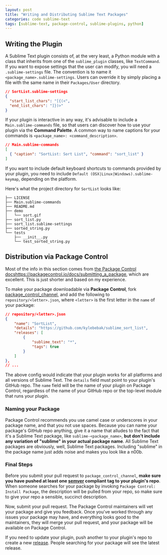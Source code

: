 ```yaml
---
layout: post
title: "Writing and Distributing Sublime Text Packages"
categories: code sublime-text
tags: [sublime-text, package-control, sublime-plugins, python]
---
```


## Writing the Plugin

A Sublime Text plugin consists of, at the very least, a Python module with a class that inherits from one of the `sublime_plugin` classes, like `TextCommand`. If you want to expose settings that the user can modify, you will need a `.sublime-settings` file. The convention is to name it `<package_name>.sublime-settings`. Users can override it by simply placing a file with the same name in their `Packages/User` directory.

~~~json
// SortList.sublime-settings
{
  "start_list_chars": "[{(<",
  "end_list_chars": "]})>"
}
~~~

If your plugin is interactive in any way, it's advisable to include a `Main.sublime-commands` file, so that users can discover how to use your plugin via the __Command Palette__. A common way to name captions for your commands is `<package_name>: <command_description>`.

~~~json
// Main.sublime-commands
[
  { "caption": "SortList: Sort List", "command": "sort_list" }
]
~~~

If you want to include default keyboard shortcuts to commands provided by your plugin, you need to include `Default (OSX|Linux|Windows).sublime-keymap`, depending on the platform.

Here's what the project directory for `SortList` looks like:

~~~
├── LICENSE
├── Main.sublime-commands
├── README.md
├── demo
│   └── sort.gif
├── sort_list.py
├── sort_list.sublime-settings
├── sorted_string.py
└── tests
    ├── __init__.py
    └── test_sorted_string.py
~~~


## Distribution via Package Control

  Most of the info in this section comes from [the Package Control docs]()https://packagecontrol.io/docs/submitting_a_package, which are excellent. This is just shorter and based on my experience.

To make your package downloadable via __Package Control__, fork [package_control_channel](https://github.com/wbond/package_control_channel), and add the following to `repository/<letter>.json`, where `<letter>` is the first letter in the `name` of your package:

~~~json
// repository/<letter>.json
{
    "name": "SortList",
    "details": "https://github.com/kylebebak/sublime_sort_list",
    "releases": [
        {
            "sublime_text": "*",
            "tags": true
        }
    ]
},
// ...
~~~

The above config would indicate that your plugin works for all platforms and all versions of Sublime Text. The `details` field must point to your plugin's GitHub repo. The `name` field will be the name of your plugin on Package Control, regardless of the name of your GitHub repo or the top-level module that runs your plugin.

### Naming your Package
Package Control recommends you use camel case or underscores in your package name, and that you not use spaces. Because you can name your package's GitHub repo anything, give it a name that alludes to the fact that it's a Sublime Text package, like `sublime-<package_name>`, __but don't include any variation of "sublime" in your actual package name__. All Sublime Text packages are obviously, well, Sublime Text packages. Including "sublime" in the package name just adds noise and makes you look like a n00b.

### Final Steps
Before you submit your pull request to `package_control_channel`, __make sure you have pushed at least one [semver](http://semver.org/) compliant tag to your plugin's repo__. When someone searches for your package by invoking `Package Control: Install Package`, the description will be pulled from your repo, so make sure to give your repo a sensible, succinct description.

Now, submit your pull request. The Package Control maintainers will vet your package and give you feedback. Once you've worked through any issues your package may have, and everything looks good to the maintainers, they will merge your pull request, and your package will be available on Package Control.

If you need to update your plugin, push another to your plugin's repo to create a new [release](https://github.com/kylebebak/sublime_sort_list/releases). People searching for your package will see the latest release. 
